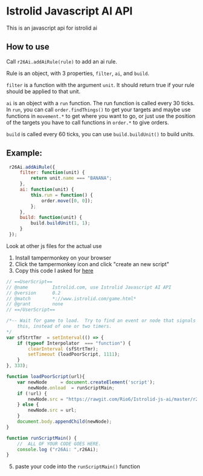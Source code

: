 # Istrolid Javascript AI API
This is an javascript api for istrolid ai

## How to use
Call `r26Ai.addAiRule(rule)` to add an ai rule.

Rule is an object, with 3 properties, `filter`, `ai`, and `build`.

`filter` is a function with the argument `unit`.
It should return true if your rule should be applied to that unit.

`ai` is an object with a `run` function. The run function is called every 30 ticks.
In `run`, you can call `order.findThings()` to get your targets
and maybe use functions in `movement.*` to get where you want to go, or just
use the position of the targets you have to call functions in `order.*`
to give orders.

`build` is called every 60 ticks, you can use `build.buildUnit()` to
build units.

## Example:
```javascript
 r26Ai.addAiRule({
     filter: function(unit) {
         return unit.name === "BANANA";
     },
     ai: function(unit) {
         this.run = function() {
             order.move([0, 0]);
         };
     },
     build: function(unit) {
         build.buildUnit(1, 1);
     }
 });
```

Look at other js files for the actual use

1. Install tampermonkey on your browser
2. Click the tampermonkey icon and click "create an new script"
3. Copy this code I asked for [here](https://stackoverflow.com/questions/48999415/simply-require-ing-a-3rd-party-library-results-in-javascript-errors/49000497?noredirect=1#comment85041490_49000497)
```javascript
// ==UserScript==
// @name         Istrolid.com, use Istrolid Javascript AI API
// @version      0.2
// @match        *://www.istrolid.com/game.html*
// @grant        none
// ==/UserScript==

/*-- Wait for game to load.  Try to find an event or node that signals
    this, instead of one or two timers.
*/
var sfStrtTmr  = setInterval(() => {
    if (typeof Interpolator  === "function") {
        clearInterval (sfStrtTmr);
        setTimeout (loadPoorScript, 1111);
    }
}, 333);

function loadPoorScript(url){
    var newNode     = document.createElement('script');
        newNode.onload  = runScriptMain;
    if (!url) {
        newNode.src = "https://rawgit.com/Rio6/Istrolid-js-ai/master/r26Ai.js";
    } else {
        newNode.src = url;
    }
    document.body.appendChild(newNode);
}

function runScriptMain() {
    //  ALL OF YOUR CODE GOES HERE.
    console.log ("r26Ai: ",r26Ai);
}
```
5. paste your code into the `runScriptMain()` function
